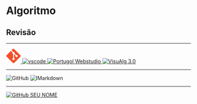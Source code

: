 # **Algoritmo**

## **Revisão** 
---
<a href="https://git-scm.com/" target="_blank"> 
    <img src="https://raw.githubusercontent.com/devicons/devicon/master/icons/git/git-original.svg" alt="css3" width="40" height="40"/> 
</a>
<a href="https://code.visualstudio.com/">
    <img src="https://cdn.jsdelivr.net/gh/devicons/devicon/icons/vscode/vscode-original.svg" alt="vscode" width="40" height="40"/>
</a>
<a href="https://dgadelha.github.io/Portugol-Webstudio/">
    <img src="https://dgadelha.github.io/Portugol-Webstudio/assets/logo.svg" width="80" height="45" alt="Portugol Webstudio">
</a>
<a href="https://visualg3.com.br/">
    <img src="https://visualg3.com.br/wp-content/uploads/2017/04/logo.png" width="125" alt="VisuAlg 3.0">
</a>

---

![GitHub](https://img.shields.io/badge/GitHub-100000?style=for-the-badge&logo=github&logoColor=white)
![IMarkdown](https://img.shields.io/badge/Markdown-000000?style=for-the-badge&logo=markdown&logoColor=white)

---

[![GitHub SEU NOME]( https://img.shields.io/github/followers/AmandaPardinho?label=follow&style=social)](https://github.com/AmandaPardinho)
